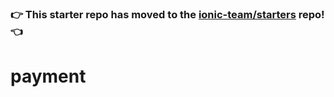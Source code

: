 ### :point_right: This starter repo has moved to the [ionic-team/starters](https://github.com/ionic-team/starters/tree/master/ionic-angular/official/super) repo! :point_left:
# payment
